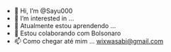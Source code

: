 - 👋 Hi, I’m @Sayu000
- 👀 I’m interested in ...
- 🌱 Atualmente estou aprendendo ...
- 💞️ Estou colaborando com Bolsonaro
- 📫 Como chegar até mim ... wixwasabi@gmail.com

<!---
Sayu000/Sayu000 is a ✨ special ✨ repository because its `README.md` (this file) appears on your GitHub profile.
You can click the Preview link to take a look at your changes.
--->
